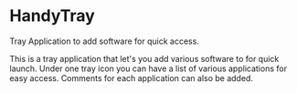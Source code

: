 # HandyTray
Tray Application to add software for quick access.

This is a tray application that let's you add various software to for quick launch. Under one tray icon you can have a list of
various applications for easy access. Comments for each application can also be added.
